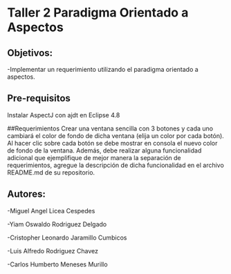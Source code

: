 # Taller 2 Paradigma Orientado a Aspectos

## Objetivos:
-Implementar un requerimiento utilizando el paradigma orientado a aspectos.

## Pre-requisitos
Instalar AspectJ con ajdt en Eclipse 4.8

##Requerimientos
Crear una ventana sencilla con 3 botones y cada uno cambiará el color de fondo de dicha ventana (elija un color por cada botón). Al hacer clic sobre cada botón se debe mostrar en consola el nuevo color de fondo de la ventana.
Además, debe realizar alguna funcionalidad adicional que ejemplifique de mejor manera la separación de requerimientos, agregue la descripción de dicha funcionalidad en el archivo README.md de su repositorio.



## Autores:
-Miguel Angel Licea Cespedes

-Yiam Oswaldo Rodriguez Delgado

-Cristopher Leonardo Jaramillo Cumbicos 

-Luis Alfredo Rodriguez Chavez

-Carlos Humberto Meneses Murillo 

